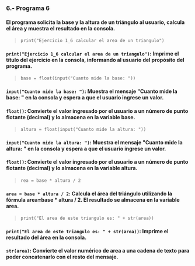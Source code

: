 ### 6.- Programa 6
#### El programa solicita la base y la altura de un triángulo al usuario, calcula el área y muestra el resultado en la consola.
> ```print("Ejercicio 1_6 calcular el area de un triangulo")```
#### ```print("Ejercicio 1_6 calcular el area de un triangulo")```: Imprime el título del ejercicio en la consola, informando al usuario del propósito del programa.
> ```base = float(input("Cuanto mide la base: "))```
#### ```input("Cuanto mide la base: ")```: Muestra el mensaje "Cuanto mide la base: " en la consola y espera a que el usuario ingrese un valor.
#### ```float()```: Convierte el valor ingresado por el usuario a un número de punto flotante (decimal) y lo almacena en la variable base.
> ```altura = float(input("Cuanto mide la altura: "))```
#### ```input("Cuanto mide la altura: ")```: Muestra el mensaje "Cuanto mide la altura: " en la consola y espera a que el usuario ingrese un valor.
#### ```float()```: Convierte el valor ingresado por el usuario a un número de punto flotante (decimal) y lo almacena en la variable altura.
> ```rea = base * altura / 2```
#### ```area = base * altura / 2```: Calcula el área del triángulo utilizando la fórmula area=base * altura / 2. El resultado se almacena en la variable area.
> ```print("El area de este triangulo es: " + str(area))```
#### ```print("El area de este triangulo es: " + str(area))```: Imprime el resultado del área en la consola.
#### ```str(area)```: Convierte el valor numérico de area a una cadena de texto para poder concatenarlo con el resto del mensaje.
